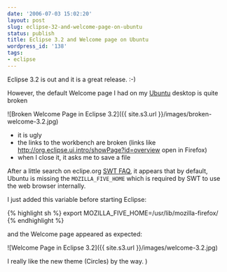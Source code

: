 ```yaml
---
date: '2006-07-03 15:02:20'
layout: post
slug: eclipse-32-and-welcome-page-on-ubuntu
status: publish
title: Eclipse 3.2 and Welcome page on Ubuntu
wordpress_id: '138'
tags:
- eclipse
---
```


Eclipse 3.2 is out and it is a great release. :-)

However, the default Welcome page I had on my [Ubuntu](http://www.ubuntu.com/) desktop is
quite broken

![Broken Welcome Page in Eclipse 3.2]({{ site.s3.url }}/images/broken-welcome-3.2.jpg)

* it is ugly
* the links to the workbench are broken (links like http://org.eclipse.ui.intro/showPage?id=overview open in Firefox)
* when I close it, it asks me to save a file

After a little search on eclipe.org [SWT FAQ](http://www.eclipse.org/swt/faq.php#browserlinux),
it appears that by default, Ubuntu is missing the `MOZILLA_FIVE_HOME` which is required by
SWT to use the web browser internally.

I just added this variable before starting Eclipse:

{% highlight sh %}
export MOZILLA_FIVE_HOME=/usr/lib/mozilla-firefox/
{% endhighlight %}

and the Welcome page appeared as expected:

![Welcome Page in Eclipse 3.2]({{ site.s3.url }}/images/welcome-3.2.jpg)

I really like the new theme (Circles) by the way.
)
